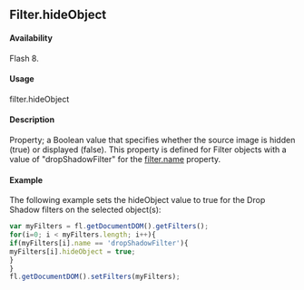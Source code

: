 ## Filter.hideObject

#### Availability

Flash 8.

#### Usage

filter.hideObject

#### Description

Property; a Boolean value that specifies whether the source image is hidden (true) or displayed (false). This property is defined for Filter objects with a value of "dropShadowFilter" for the [filter.name](../Filter_object/filter13.md) property.

#### Example

The following example sets the hideObject value to true for the Drop Shadow filters on the selected object(s):

```javascript
var myFilters = fl.getDocumentDOM().getFilters();
for(i=0; i < myFilters.length; i++){
if(myFilters[i].name == 'dropShadowFilter'){
myFilters[i].hideObject = true;
}
}
fl.getDocumentDOM().setFilters(myFilters);

```

